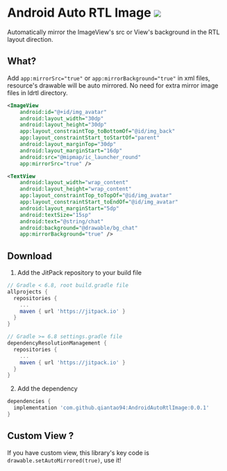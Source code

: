 # Android Auto RTL Image [![](https://jitpack.io/v/qiantao94/AndroidAutoRtlImage.svg)](https://jitpack.io/#qiantao94/AndroidAutoRtlImage)
Automatically mirror the ImageView's src or View's background in the RTL layout direction.
## What?
Add `app:mirrorSrc="true"` or `app:mirrorBackground="true"` in xml files, resource's drawable will be auto mirrored. No need for extra mirror image files in ldrtl directory.
```xml
<ImageView
    android:id="@+id/img_avatar"
    android:layout_width="30dp"
    android:layout_height="30dp"
    app:layout_constraintTop_toBottomOf="@id/img_back"
    app:layout_constraintStart_toStartOf="parent"
    android:layout_marginTop="30dp"
    android:layout_marginStart="16dp"
    android:src="@mipmap/ic_launcher_round"
    app:mirrorSrc="true" />

<TextView
    android:layout_width="wrap_content"
    android:layout_height="wrap_content"
    app:layout_constraintTop_toTopOf="@id/img_avatar"
    app:layout_constraintStart_toEndOf="@id/img_avatar"
    android:layout_marginStart="5dp"
    android:textSize="15sp"
    android:text="@string/chat"
    android:background="@drawable/bg_chat"
    app:mirrorBackground="true" />
```
## Download
1. Add the JitPack repository to your build file
```gradle
// Gradle < 6.8, root build.gradle file
allprojects {
  repositories {
    ...
    maven { url 'https://jitpack.io' }
  }
}

// Gradle >= 6.8 settings.gradle file
dependencyResolutionManagement {
  repositories {
    ...
    maven { url 'https://jitpack.io' }
  }
}
```
2. Add the dependency
```gradle
dependencies {
  implementation 'com.github.qiantao94:AndroidAutoRtlImage:0.0.1'
}
```
## Custom View ?
If you have custom view, this library's key code is `drawable.setAutoMirrored(true)`, use it!

